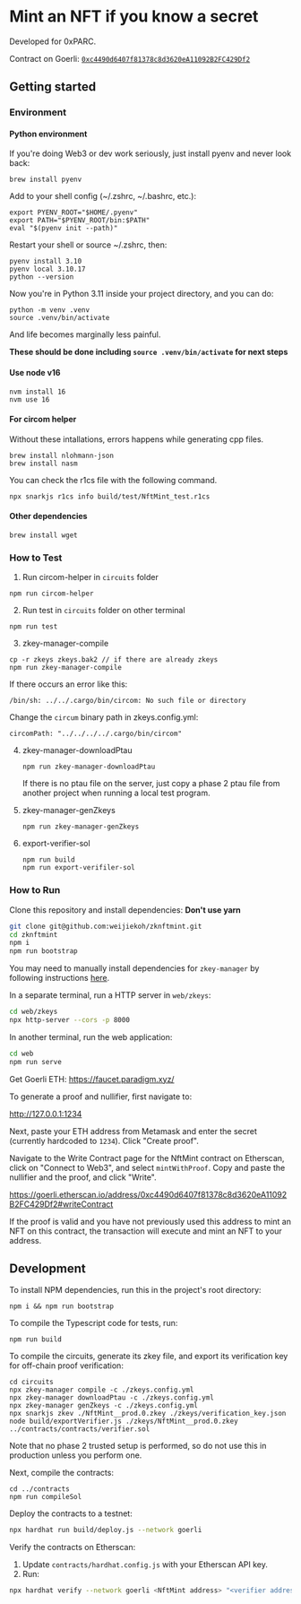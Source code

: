 # Mint an NFT if you know a secret

Developed for 0xPARC.

Contract on Goerli: [`0xc4490d6407f81378c8d3620eA11092B2FC429Df2`](https://goerli.etherscan.io/address/0xc4490d6407f81378c8d3620eA11092B2FC429Df2)

## Getting started
### Environment
#### Python environment

If you're doing Web3 or dev work seriously, just install pyenv and never look back:
```
brew install pyenv
```

Add to your shell config (~/.zshrc, ~/.bashrc, etc.):
```
export PYENV_ROOT="$HOME/.pyenv"
export PATH="$PYENV_ROOT/bin:$PATH"
eval "$(pyenv init --path)"
```

Restart your shell or source ~/.zshrc, then:
```
pyenv install 3.10
pyenv local 3.10.17
python --version
```

Now you're in Python 3.11 inside your project directory, and you can do:
```
python -m venv .venv
source .venv/bin/activate
```
And life becomes marginally less painful.

**These should be done including `source .venv/bin/activate` for next steps**

#### Use node v16
```
nvm install 16
nvm use 16
```

#### For circom helper
Without these intallations, errors happens while generating cpp files.
```
brew install nlohmann-json
brew install nasm
```

You can check the r1cs file with the following command.
```
npx snarkjs r1cs info build/test/NftMint_test.r1cs
```

#### Other dependencies
```
brew install wget
```

### How to Test
1. Run circom-helper in `circuits` folder
  ```
  npm run circom-helper
  ```

2. Run test in `circuits` folder on other terminal
  ```
  npm run test 
  ```

3. zkey-manager-compile
  ```
  cp -r zkeys zkeys.bak2 // if there are already zkeys
  npm run zkey-manager-compile
  ```

  If there occurs an error like this:
  ```
  /bin/sh: ../../.cargo/bin/circom: No such file or directory
  ```

  Change the `circum` binary path in zkeys.config.yml:
  ```
  circomPath: "../../../../.cargo/bin/circom"
  ```

4. zkey-manager-downloadPtau
   ```
   npm run zkey-manager-downloadPtau
   ```
   If there is no ptau file on the server, just copy a phase 2 ptau file from another project when running a local test program.

5. zkey-manager-genZkeys
   ```
   npm run zkey-manager-genZkeys
   ```

5. export-verifier-sol
   ```
   npm run build
   npm run export-verifiler-sol
   ```

### How to Run
Clone this repository and install dependencies:
**Don't use yarn**

```bash
git clone git@github.com:weijiekoh/zknftmint.git
cd zknftmint
npm i
npm run bootstrap
```

You may need to manually install dependencies for `zkey-manager` by following instructions [here](https://github.com/privacy-scaling-explorations/zkey-manager#requirements).

In a separate terminal, run a HTTP server in `web/zkeys`:

```bash
cd web/zkeys
npx http-server --cors -p 8000
```

In another terminal, run the web application:

```bash
cd web
npm run serve
```

Get Goerli ETH: https://faucet.paradigm.xyz/

To generate a proof and nullifier, first navigate to:

http://127.0.0.1:1234

Next, paste your ETH address from Metamask and enter the secret (currently
hardcoded to `1234`). Click "Create proof".

Navigate to the Write Contract page for the NftMint contract on Etherscan,
click on "Connect to Web3", and select `mintWithProof`. Copy and paste the
nullifier and the proof, and click "Write".

https://goerli.etherscan.io/address/0xc4490d6407f81378c8d3620eA11092B2FC429Df2#writeContract

If the proof is valid and you have not previously used this address to mint an
NFT on this contract, the transaction will execute and mint an NFT to your
address.

## Development

To install NPM dependencies, run this in the project's root directory:

```
npm i && npm run bootstrap
```

To compile the Typescript code for tests, run:

```
npm run build
```

To compile the circuits, generate its zkey file, and export its verification
key for off-chain proof verification:

```
cd circuits
npx zkey-manager compile -c ./zkeys.config.yml
npx zkey-manager downloadPtau -c ./zkeys.config.yml
npx zkey-manager genZkeys -c ./zkeys.config.yml
npx snarkjs zkev ./NftMint__prod.0.zkey ./zkeys/verification_key.json
node build/exportVerifier.js ./zkeys/NftMint__prod.0.zkey ../contracts/contracts/verifier.sol
```

Note that no phase 2 trusted setup is performed, so do not use this in
production unless you perform one.

Next, compile the contracts:

```
cd ../contracts
npm run compileSol
```

Deploy the contracts to a testnet:

```bash
npx hardhat run build/deploy.js --network goerli
```

Verify the contracts on Etherscan:

1. Update `contracts/hardhat.config.js` with your Etherscan API key.
2. Run:

```bash
npx hardhat verify --network goerli <NftMint address> "<verifier address>"
```
